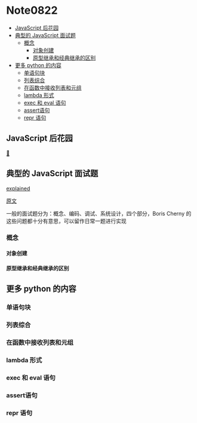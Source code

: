 # Note0822



<!-- MarkdownTOC -->

- [JavaScript 后花园](#javascript-后花园)
- [典型的 JavaScript 面试题](#典型的-javascript-面试题)
    - [概念](#概念)
        - [对象创建](#对象创建)
        - [原型继承和经典继承的区别](#原型继承和经典继承的区别)
- [更多 python 的内容](#更多-python-的内容)
    - [单语句块](#单语句块)
    - [列表综合](#列表综合)
    - [在函数中接收列表和元组](#在函数中接收列表和元组)
    - [lambda 形式](#lambda-形式)
    - [exec 和 eval 语句](#exec-和-eval-语句)
    - [assert语句](#assert语句)
    - [repr 语句](#repr-语句)

<!-- /MarkdownTOC -->

## JavaScript 后花园

[:house_with_garden:](https://bonsaiden.github.io/JavaScript-Garden/zh/#function.scopes)

## 典型的 JavaScript 面试题

[explained](https://www.maxpou.fr/js-exercises-explained/)

[原文](https://performancejs.com/post/hde6d32/The-Best-Frontend-JavaScript-Interview-Questions-%28written-by-a-Frontend-Engineer%29)

一般的面试题分为：概念、编码、调试、系统设计，四个部分，Boris Cherny 的这些问题都十分有意思，可以留作日常一题进行实现

### 概念

#### 对象创建





#### 原型继承和经典继承的区别





## 更多 python 的内容

### 单语句块


### 列表综合


### 在函数中接收列表和元组


### lambda 形式


### exec 和 eval 语句



### assert语句



### repr 语句